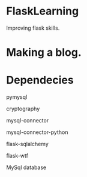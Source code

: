 # FlaskLearning


Improving flask skills.

# Making a blog.



# Dependecies

pymysql

cryptography

mysql-connector

mysql-connector-python

flask-sqlalchemy

flask-wtf

MySql database